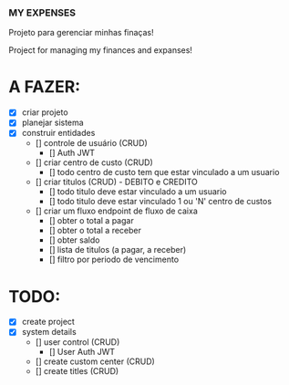 ### MY EXPENSES 

Projeto para gerenciar minhas finaças!

Project for managing my finances and expanses!

# A FAZER:
- [x] criar projeto
- [x] planejar sistema
- [x] construir entidades
  - [] controle de usuário (CRUD)
    - []  Auth JWT
  - [] criar centro de custo (CRUD)
    - [] todo centro de custo tem que estar vinculado a um usuario
  - [] criar titulos (CRUD) - DEBITO e CREDITO
    - [] todo titulo deve estar vinculado a um usuario
    - [] todo titulo deve estar vinculado 1 ou 'N' centro de custos
  - [] criar um fluxo endpoint de fluxo de caixa
    - [] obter o total a pagar 
    - [] obter o total a receber 
    - [] obter saldo
    - [] lista de titulos (a pagar, a receber)
    - [] filtro por periodo de vencimento

# TODO:
- [x] create project
- [x] system details
    - [] user control (CRUD)
        - [] User Auth JWT
    - [] create custom center (CRUD)
    - [] create titles (CRUD)
